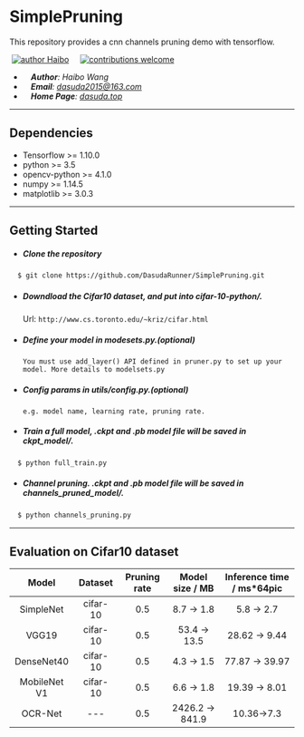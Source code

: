 # SimplePruning
This repository provides a cnn channels pruning demo with tensorflow.

&nbsp;[![author Haibo](https://img.shields.io/badge/author-Haibo%20Wong-blue.svg?style=flat)](https://github.com/DasudaRunner/Object-Tracking)&nbsp;&nbsp;&nbsp;&nbsp;
[![contributions welcome](https://img.shields.io/badge/contributions-welcome-brightgreen.svg?style=flat)](https://github.com/dwyl/esta/issues)<br>
- &emsp;***Author**: Haibo Wang*<br>
- &emsp;***Email**: dasuda2015@163.com*
- &emsp;***Home Page**: [dasuda.top](https://dasuda.top)*

---
## Dependencies

- Tensorflow >= 1.10.0
- python >= 3.5
- opencv-python >= 4.1.0
- numpy >= 1.14.5
- matplotlib >= 3.0.3

---
## Getting Started

- ##### Clone the repository
```bash
  $ git clone https://github.com/DasudaRunner/SimplePruning.git
```

- ##### Downdload the Cifar10 dataset, and put into cifar-10-python/.
  Url: `http://www.cs.toronto.edu/~kriz/cifar.html`

- ##### Define your model in modesets.py.(**optional**)

  `You must use add_layer() API defined in pruner.py to set up your model. More details to modelsets.py`

- ##### Config params in utils/config.py.(**optional**)
  `e.g. model name, learning rate, pruning rate.`

- ##### Train a full model, .ckpt and .pb model file will be saved in ckpt_model/.
```bash
  $ python full_train.py
```

- ##### Channel pruning. .ckpt and .pb model file will be saved in channels_pruned_model/.
```bash
  $ python channels_pruning.py
```

---
## Evaluation on Cifar10 dataset

| Model | Dataset | Pruning rate | Model size / MB | Inference time / ms\*64pic |
|:-:|:-:|:-:|:-:|:-:|
|SimpleNet|cifar-10| 0.5 |8.7 -> 1.8| 5.8 -> 2.7|
|VGG19|cifar-10 | 0.5 |53.4 -> 13.5|28.62 -> 9.44|
|DenseNet40|cifar-10| 0.5 |4.3 -> 1.5|77.87 -> 39.97|
|MobileNet V1|cifar-10| 0.5 |6.6 -> 1.8|19.39 -> 8.01|
|OCR-Net|---|0.5|2426.2 -> 841.9|10.36->7.3|